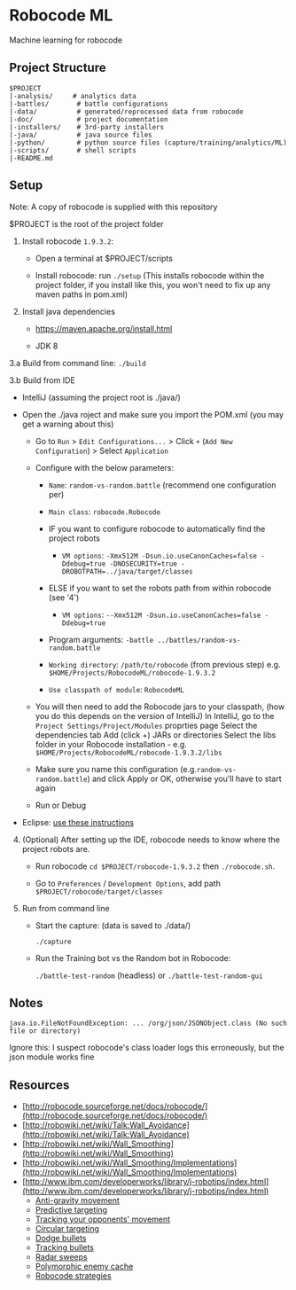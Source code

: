 # Robocode ML

Machine learning for robocode

## Project Structure

```
$PROJECT
|-analysis/     # analytics data
|-battles/       # battle configurations
|-data/          # generated/reprocessed data from robocode
|-doc/           # project documentation
|-installers/    # 3rd-party installers
|-java/          # java source files
|-python/        # python source files (capture/training/analytics/ML)
|-scripts/       # shell scripts
|-README.md
```

## Setup

Note:
A copy of robocode is supplied with this repository

$PROJECT is the root of the project folder

1. Install robocode `1.9.3.2`:

    - Open a terminal at $PROJECT/scripts

    - Install robocode: run `./setup` (This installs robocode within the project folder, if you install like this, you won't need to fix up any maven paths in pom.xml)

2. Install java dependencies

    - https://maven.apache.org/install.html

    - JDK 8


3.a Build from command line: `./build`

3.b Build from IDE

- IntelliJ (assuming the project root is ./java/)

- Open the ./java roject and make sure you import the POM.xml (you may get a warning about this)

    - Go to `Run` > `Edit Configurations...` > Click `+` (`Add New Configuration`) > Select `Application`

    - Configure with the below parameters:

        - `Name`: `random-vs-random.battle` (recommend one configuration per)

        - `Main class`: `robocode.Robocode`

        - IF you want to configure robocode to automatically find the project robots

            - `VM options`: `-Xmx512M -Dsun.io.useCanonCaches=false -Ddebug=true -DNOSECURITY=true -DROBOTPATH=../java/target/classes`

        - ELSE if you want to set the robots path from within robocode (see '4')

            - `VM options`: `--Xmx512M -Dsun.io.useCanonCaches=false -Ddebug=true`

        - Program arguments: `-battle ../battles/random-vs-random.battle`

        - `Working directory`: `/path/to/robocode` (from previous step)
              e.g. `$HOME/Projects/RobocodeML/robocode-1.9.3.2`

        - `Use classpath of module`: `RobocodeML`

    - You will then need to add the Robocode jars to your classpath, (how you do this depends on the version of IntelliJ)
    In IntelliJ, go to the `Project Settings/Project/Modules` proprties page
    Select the dependencies tab
    Add (click +) JARs or directories
    Select the libs folder in your Robocode installation - e.g. `$HOME/Projects/RobocodeML/robocode-1.9.3.2/libs`

    - Make sure you name this configuration (e.g.`random-vs-random.battle`) and click Apply or OK, otherwise you'll have to start again

    - Run or Debug

- Eclipse: [use these instructions](http://robowiki.net/wiki/Robocode/Running_from_Eclipse)


4. (Optional) After setting up the IDE, robocode needs to know where the project robots are.

   - Run robocode
    `cd $PROJECT/robocode-1.9.3.2` then `./robocode.sh`.

   - Go to `Preferences` / `Development Options`, add path `$PROJECT/robocode/target/classes`

5. Run from command line

    - Start the capture: (data is saved to ./data/)

        `./capture`

    - Run the Training bot vs the Random bot in Robocode:

        `./battle-test-random` (headless) or `./battle-test-random-gui`

## Notes

`java.io.FileNotFoundException: ... /org/json/JSONObject.class (No such file or directory)`

Ignore this: I suspect robocode's class loader logs this erroneously, but the json module works fine

## Resources

- [http://robocode.sourceforge.net/docs/robocode/](http://robocode.sourceforge.net/docs/robocode/)
- [http://robowiki.net/wiki/Talk:Wall_Avoidance](http://robowiki.net/wiki/Talk:Wall_Avoidance)
- [http://robowiki.net/wiki/Wall_Smoothing](http://robowiki.net/wiki/Wall_Smoothing)
- [http://robowiki.net/wiki/Wall_Smoothing/Implementations](http://robowiki.net/wiki/Wall_Smoothing/Implementations)
- [http://www.ibm.com/developerworks/library/j-robotips/index.html](http://www.ibm.com/developerworks/library/j-robotips/index.html)
  - [Anti-gravity movement](http://www.ibm.com/developerworks/library/j-antigrav/index.html)
  - [Predictive targeting](http://www.ibm.com/developerworks/library/j-pred-targeting/index.html)
  - [Tracking your opponents' movement](http://www.ibm.com/developerworks/java/library/j-movement/index.html)
  - [Circular targeting](http://www.ibm.com/developerworks/library/j-circular/index.html)
  - [Dodge bullets](http://www.ibm.com/developerworks/library/j-dodge/index.html)
  - [Tracking bullets](http://www.ibm.com/developerworks/library/j-tipbullet.html)
  - [Radar sweeps](http://www.ibm.com/developerworks/library/j-radar/index.html)
  - [Polymorphic enemy cache](http://www.ibm.com/developerworks/library/j-tippoly/)
  - [Robocode strategies](http://www.ibm.com/developerworks/library/j-tipstrats/index.html)
